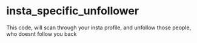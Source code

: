# insta_specific_unfollower
This code, will scan through your insta profile, and unfollow those people, who doesnt follow you back
